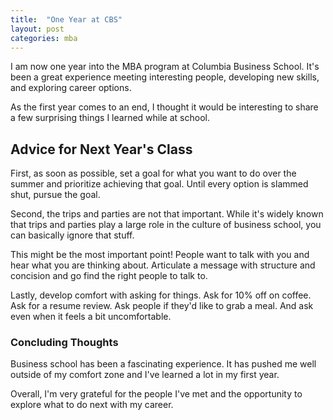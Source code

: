 ```yaml
---
title:  "One Year at CBS"
layout: post
categories: mba
---
```


I am now one year into the MBA program at Columbia Business School. It's been a great experience meeting interesting people, developing new skills, and exploring career options.

As the first year comes to an end, I thought it would be interesting to share a few surprising things I learned while at school.

## Advice for Next Year's Class

First, as soon as possible, set a goal for what you want to do over the summer and prioritize achieving that goal. Until every option is slammed shut, pursue the goal.

Second, the trips and parties are not that important. While it's widely known that trips and parties play a large role in the culture of business school, you can basically ignore that stuff.

This might be the most important point! People want to talk with you and hear what you are thinking about. Articulate a message with structure and concision and go find the right people to talk to.

Lastly, develop comfort with asking for things. Ask for 10% off on coffee. Ask for a resume review. Ask people if they'd like to grab a meal. And ask even when it feels a bit uncomfortable.

### Concluding Thoughts

Business school has been a fascinating experience. It has pushed me well outside of my comfort zone and I've learned a lot in my first year.

Overall, I'm very grateful for the people I've met and the opportunity to explore what to do next with my career.
